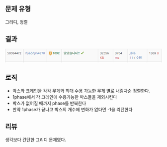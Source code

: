 ## 문제 유형
그리디, 정렬
## 결과
![img.png](img.png)
## 로직
- 박스와 크레인을 각각 무게와 최대 수용 가능한 무게 별로 내림차순 정렬한다.
- 1phase에서 각 크레인에 수용가능한 박스들을 제외시킨다
- 박스가 없어질 때까지 phase를 반복한다
- 만약 1phase가 끝나고 박스의 개수에 변화가 없다면 -1을 리턴한다
## 리뷰
생각보다 간단한 그리디 문제였다.

